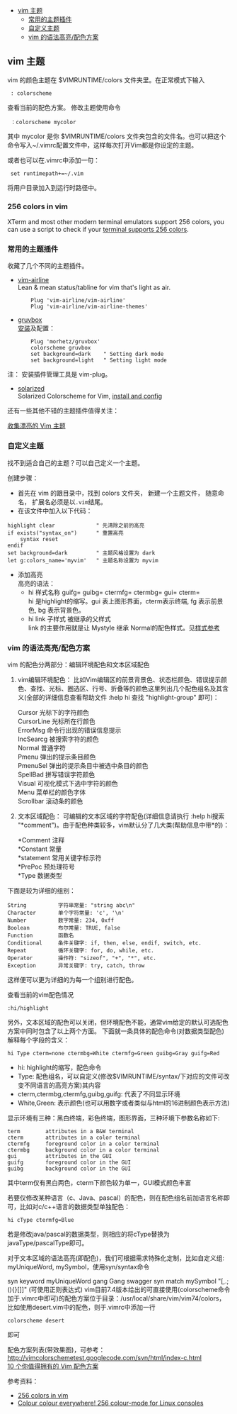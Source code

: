 
- [vim 主题](#theme)      
	- [常用的主题插件](#commontheme)      
    - [自定义主题](#definetheme)         
	- [vim 的语法高亮/配色方案](#themecolor)     

## <a id="theme">vim 主题</a>
vim 的颜色主题在 $VIMRUNTIME/colors 文件夹里。在正常模式下输入

     : colorscheme
查看当前的配色方案。
修改主题使用命令

     ：colorscheme mycolor
其中 mycolor 是你 $VIMRUNTIME/colors 文件夹包含的文件名。也可以把这个命令写入~/.vimrc配置文件中，这样每次打开Vim都是你设定的主题。

或者也可以在.vimrc中添加一句：

     set runtimepath+=~/.vim
将用户目录加入到运行时路径中。

### 256 colors in vim
XTerm and most other modern terminal emulators support 256 colors, you can use a script to check if your [terminal supports 256 colors](../script/terminalcolors.py).

### <a id="commontheme">常用的主题插件</a>
收藏了几个不同的主题插件。

* [vim-airline](https://github.com/vim-airline/vim-airline)    
Lean & mean status/tabline for vim that's light as air.

          Plug 'vim-airline/vim-airline'
          Plug 'vim-airline/vim-airline-themes'

* [gruvbox](https://github.com/morhetz/gruvbox)     
[安装](https://github.com/morhetz/gruvbox/wiki/Installation)及配置：    

          Plug 'morhetz/gruvbox'
          colorscheme gruvbox
          set background=dark    " Setting dark mode
          set background=light   " Setting light mode

注： 安装插件管理工具是 vim-plug。

* [solarized](https://github.com/altercation/solarized/tree/master/vim-colors-solarized)    
Solarized Colorscheme for Vim, [install and config](https://github.com/TourDJ/tangvim/blob/master/theme/solarized-snippe.vim)    

还有一些其他不错的主题插件值得关注：

  [收集漂亮的 Vim 主题](https://zhuanlan.zhihu.com/p/34699085)     

### <a id="definetheme">自定义主题</a>
找不到适合自己的主题？可以自己定义一个主题。

创建步骤：     
* 首先在 vim 的跟目录中，找到 colors 文件夹， 新建一个主题文件， 随意命名， 扩展名必须是以`.vim`结尾。
* 在该文件中加入以下代码：
```vimscript
highlight clear             " 先清除之前的高亮
if exists("syntax_on")      " 重置高亮
	syntax reset
endif
set background=dark         " 主题风格设置为 dark
let g:colors_name='myvim'   " 主题名称设置为 myvim
```
* 添加高亮    
高亮的语法：      
    * hi 样式名称 guifg= guibg= ctermfg= ctermbg= gui= cterm=      
hi 是highlight的缩写。gui 表上图形界面，cterm表示终端, fg 表示前景色, bg 表示背景色。
    * hi link 子样式 被继承的父样式      
link 的主要作用就是让 Mystyle 继承 Normal的配色样式。见[样式参考](https://github.com/antlypls/vim-colors-codeschool/blob/master/colors/codeschool.vim)

### <a id="themecolor">vim 的语法高亮/配色方案</a>
vim 的配色分两部分：编辑环境配色和文本区域配色

1) vim编辑环境配色：
比如Vim编辑区的前景背景色、状态栏颜色、错误提示颜色、查找、光标、圈选区、行号、折叠等的颜色这里列出几个配色组名及其含义(全部的详细信息查看帮助文件 :help hi 查找 "highlight-group" 即可)：

	Cursor        光标下的字符颜色    
	CursorLine    光标所在行颜色    
	ErrorMsg      命令行出现的错误信息提示    
	IncSearcg     被搜索字符的颜色    
	Normal        普通字符    
	Pmenu         弹出的提示条目颜色    
	PmenuSel      弹出的提示条目中被选中条目的颜色    
	SpellBad      拼写错误字符颜色    
	Visual        可视化模式下选中字符的颜色    
	Menu          菜单栏的颜色字体    
	Scrollbar     滚动条的颜色   

2) 文本区域配色：
可编辑的文本区域的字符配色(详细信息请执行 :help hi搜索 "\*comment")。由于配色种类较多，vim默认分了几大类(帮助信息中带*的)：

	*Comment        注释  
	*Constant       常量  
	*statement      常用关键字标示符  
	*PrePoc         预处理符号  
	*Type           数据类型  
 
下面是较为详细的组别：

	String          字符串常量: "string abc\n"  
	Character       单个字符常量: 'c', '\n'  
	Number          数字常量: 234, 0xff  
	Boolean         布尔常量: TRUE, false  
	Function        函数名  
	Conditional     条件关键字: if, then, else, endif, switch, etc.  
	Repeat          循环关键字: for, do, while, etc.  
	Operator        操作符: "sizeof", "+", "*", etc.  
	Exception       异常关键字: try, catch, throw  

这样便可以更为详细的为每一个组别进行配色。

查看当前的vim配色情况

	:hi/highlight
另外，文本区域的配色可以关闭，但环境配色不能，通常vim给定的默认可选配色方案中同时包含了以上两个方面。
下面就一条具体的配色命令(对数据类型配色)解释每个字段的含义：

	hi Type cterm=none ctermbg=White ctermfg=Green guibg=Gray guifg=Red
* hi: highlight的缩写，配色命令
* Type: 配色组名，可以自定义(修改$VIMRUNTIME/syntax/下对应的文件可改变不同语言的高亮方案)其内容 
* cterm,ctermbg,ctermfg,guibg,guifg: 代表了不同显示环境
* White,Green: 表示颜色(也可以用数字或者类似与html的16进制颜色表示方法)

显示环境有三种：黑白终端，彩色终端，图形界面，三种环境下参数名称如下:

	term        attributes in a B&W terminal  
	cterm       attributes in a color terminal  
	ctermfg     foreground color in a color terminal  
	ctermbg     background color in a color terminal  
	gui         attributes in the GUI  
	guifg       foreground color in the GUI  
	guibg       background color in the GUI  

其中term仅有黑白两色，cterm下颜色较为单一，GUI模式颜色丰富

若要仅修改某种语言（c、Java、pascal）的配色，则在配色组名前加语言名称即可，比如对c/c++语言的数据类型单独配色：

	hi cType ctermfg=Blue
若是修改java/pascal的数据类型，则相应的将cType替换为javaType/pascalType即可。

对于文本区域的语法高亮(即配色)，我们可根据需求特殊化定制，比如自定义组: myUniqueWord, mySymbol，使用syn/syntax命令

syn keyword myUniqueWord gang Gang swagger
syn match mySymbol "[,.;(){}[]]" (可使用正则表达式)
vim目前7.4版本给出的可直接使用(colorscheme命令加于.vimrc中即可)的配色方案位于目录：/usr/local/share/vim/vim74/colors，比如使用desert.vim中的配色，则于.vimrc中添加一行

	colorscheme desert
即可

配色方案列表(带效果图)，可参考：      
http://vimcolorschemetest.googlecode.com/svn/html/index-c.html       
[10 个你值得拥有的 Vim 配色方案](http://www.oschina.net/news/32306/10-vim-color-schemes-you-need-to-own)     


参考资料：      
* [256 colors in vim](https://vim.fandom.com/wiki/256_colors_in_vim)      
* [Colour colour everywhere! 256 colour-mode for Linux consoles](http://www.robmeerman.co.uk/unix/256colours)      



